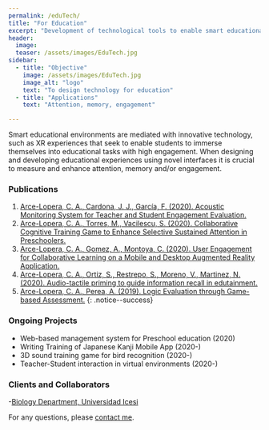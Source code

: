 ```yaml
---
permalink: /eduTech/
title: "For Education"
excerpt: "Development of technological tools to enable smart educational environments"
header:
  image:
  teaser: /assets/images/EduTech.jpg
sidebar:
  - title: "Objective"
    image: /assets/images/EduTech.jpg
    image_alt: "logo"
    text: "To design technology for education"
  - title: "Applications"
    text: "Attention, memory, engagement"

---
```


Smart educational environments are mediated with innovative technology, such as XR experiences that seek
to enable students to immerse themselves into educational tasks with high engagement. When designing and developing
educational experiences using novel interfaces it is crucial to measure and enhance attention, memory and/or engagement.  
 
### Publications
1.	[Arce-Lopera, C. A., Cardona, J. J., García, F. (2020). Acoustic Monitoring System for Teacher and Student Engagement Evaluation.](https://doi.org/10.23919/CISTI49556.2020.9140442)
2.	[Arce-Lopera, C. A., Torres, M., Vacilescu, S. (2020). Collaborative Cognitive Training Game to Enhance Selective Sustained Attention in Preschoolers.](https://doi.org/10.1007/978-3-030-50896-8_34)
3.	[Arce-Lopera, C. A., Gomez, A., Montoya, C. (2020). User Engagement for Collaborative Learning on a Mobile and Desktop Augmented Reality Application.](https://doi.org/10.1109/ICVRV47840.2019.00045)
4.	[Arce-Lopera, C. A., Ortiz, S., Restrepo, S., Moreno, V., Martinez, N. (2020). Audio-tactile priming to guide information recall in edutainment.](https://doi.org/10.1109/ICVRV47840.2019.00047)
5.	[Arce-Lopera, C. A., Perea, A. (2019). Logic Evaluation through Game-based Assessment.](https://doi.org/10.1007/978-3-030-20476-1_25)
{: .notice--success}

### Ongoing Projects
- Web-based management system for Preschool education (2020)
- Writing Training of Japanese Kanji Mobile App (2020-)
- 3D sound training game for bird recognition (2020-)
- Teacher-Student interaction in virtual environments (2020-)

### Clients and Collaborators
-[Biology Department, Universidad Icesi](https://www.icesi.edu.co/departamentos/departamento-de-ciencias-biologicas/)


For any questions, please [contact me](https://forms.gle/63NYpG1siX6E4KGj8).
